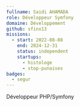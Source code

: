 ```yaml
---
fullname: Saidi AHAMADA
role: Développeur Symfony
domaine: Développement
github: sfinx13
missions:
  - start: 2022-08-08
    end: 2024-12-31
    status: independent
    startups:
      - histologe
      - stop-punaises
badges:
  - segur
---
```

Développeur PHP/Symfony